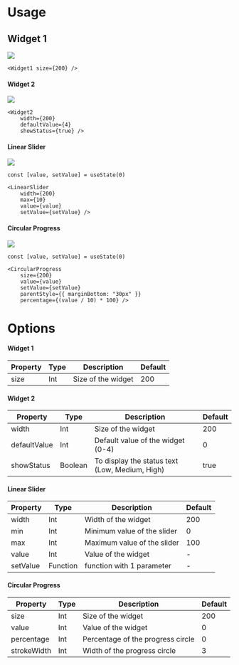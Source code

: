 # Usage
## Widget 1
![](assets/Screenshot%202022-11-23%20at%208.29.19%20PM.png)<!-- {"width":155} -->
```
<Widget1 size={200} />
```

#### Widget 2
![](assets/Screenshot%202022-11-23%20at%208.29.48%20PM.png)<!-- {"width":159} -->
```
<Widget2
	width={200}
	defaultValue={4}
	showStatus={true} />
```

#### Linear Slider
![](assets/Screenshot%202022-11-23%20at%208.30.11%20PM.png)<!-- {"width":254} -->
```
const [value, setValue] = useState(0)

<LinearSlider
	width={200}
	max={10}
	value={value}
	setValue={setValue} />
```

#### Circular Progress
![](assets/Screenshot%202022-11-23%20at%208.30.33%20PM.png)<!-- {"width":163} -->
```
const [value, setValue] = useState(0)

<CircularProgress
	size={200}
	value={value}
	setValue={setValue}
	parentStyle={{ marginBottom: "30px" }}
	percentage={(value / 10) * 100} />
```

# Options
#### Widget 1
| Property | Type | Description        | Default |
|----------|------|--------------------|---------|
| size     | Int  | Size of the widget | 200     |

#### Widget 2
| Property     | Type    | Description                                    | Default |
|--------------|---------|------------------------------------------------|---------|
| width        | Int     | Size of the widget                             | 200     |
| defaultValue | Int     | Default value of the widget (0-4)              | 0       |
| showStatus   | Boolean | To display the status text (Low, Medium, High) | true    |

#### Linear Slider
| Property | Type     | Description                 | Default |
|----------|----------|-----------------------------|---------|
| width    | Int      | Width of the widget         | 200     |
| min      | Int      | Minimum value of the slider | 0       |
| max      | Int      | Maximum value of the slider | 100     |
| value    | Int      | Value of the widget         | -       |
| setValue | Function | function with 1 parameter   | -       |

#### Circular Progress
| Property    | Type | Description                       | Default |
|-------------|------|-----------------------------------|---------|
| size        | Int  | Size of the widget                | 200     |
| value       | Int  | Value of the widget               | 0       |
| percentage  | Int  | Percentage of the progress circle | 0       |
| strokeWidth | Int  | Width of the progress circle      | 3       |
